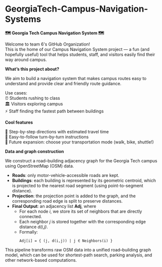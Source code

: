 # GeorgiaTech-Campus-Navigation-Systems

**🗺️ Georgia Tech Campus Navigation System 🗺️**

Welcome to team 6's GitHub Organization! <br>
This is the home of our Campus Navigation System project — a fun (and hopefully useful) tool that helps students, staff, and visitors easily find their way around campus. 

**What’s this project about?**

We aim to build a navigation system that makes campus routes easy to understand and provide clear and friendly route guidance. 

Use cases: <br>
⏰ Students rushing to class <br>
🏛️ Visitors exploring campus <br>
⚡ Staff finding the fastest path between buildings <br>

**Cool features**

🐾 Step-by-step directions with estimated travel time <br>
🛴 Easy-to-follow turn-by-turn instructions <br>
🚌 Future expansion: choose your transportation mode (walk, bike, shuttle!) <br>

**Data and graph construction**

We construct a road–building adjacency graph for the Georgia Tech campus 
using OpenStreetMap (OSM) data.

- **Roads**: only motor-vehicle-accessible roads are kept.  
- **Buildings**: each building is represented by its geometric centroid, which is projected to the nearest road segment (using point-to-segment distance).  
- **Projection**: the projection point is added to the graph, and the corresponding road edge is split to preserve distances.  
- **Final Output**: an adjacency list **Adj**, where
  - For each node *i*, we store its set of neighbors that are directly connected.  
  - Each neighbor *j* is stored together with the corresponding edge distance *d(i,j)*.  
  - Formally:
    ```
    Adj[i] = { (j, d(i,j)) | j ∈ Neighbors(i) }
    ```
  
This pipeline transforms raw OSM data into a unified road–building graph model,
which can be used for shortest-path search, parking analysis, and other 
network-based computations.
